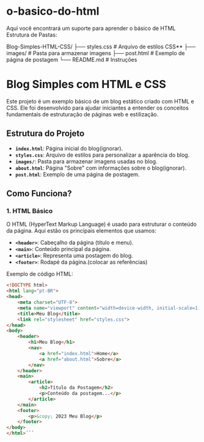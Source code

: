 # o-basico-do-html
Aqui você encontrará um suporte para aprender o básico de HTML
Estrutura de Pastas:

Blog-Simples-HTML-CSS/
├── styles.css          # Arquivo de estilos CSS**
├── images/             # Pasta para armazenar imagens
├── post.html           # Exemplo de página de postagem
└── README.md           # Instruções 
# Blog Simples com HTML e CSS

Este projeto é um exemplo básico de um blog estático criado com HTML e CSS. Ele foi desenvolvido para ajudar iniciantes a entender os conceitos fundamentais de estruturação de páginas web e estilização.

## Estrutura do Projeto

- **`index.html`**: Página inicial do blog(ignorar).
- **`styles.css`**: Arquivo de estilos para personalizar a aparência do blog.
- **`images/`**: Pasta para armazenar imagens usadas no blog.
- **`about.html`**: Página "Sobre" com informações sobre o blog(ignorar).
- **`post.html`**: Exemplo de uma página de postagem.

## Como Funciona?

### 1. HTML Básico
O HTML (HyperText Markup Language) é usado para estruturar o conteúdo da página. Aqui estão os principais elementos que usamos:

- **`<header>`**: Cabeçalho da página (título e menu).
- **`<main>`**: Conteúdo principal da página.
- **`<article>`**: Representa uma postagem do blog.
- **`<footer>`**: Rodapé da página.(colocar as referências)

Exemplo de código HTML:
```html
<!DOCTYPE html>
<html lang="pt-BR">
<head>
    <meta charset="UTF-8">
    <meta name="viewport" content="width=device-width, initial-scale=1.0">
    <title>Meu Blog</title>
    <link rel="stylesheet" href="styles.css">
</head>
<body>
    <header>
        <h1>Meu Blog</h1>
        <nav>
            <a href="index.html">Home</a>
            <a href="about.html">Sobre</a>
        </nav>
    </header>
    <main>
        <article>
            <h2>Título da Postagem</h2>
            <p>Conteúdo da postagem...</p>
        </article>
    </main>
    <footer>
        <p>&copy; 2023 Meu Blog</p>
    </footer>
</body>
</html>´´´
